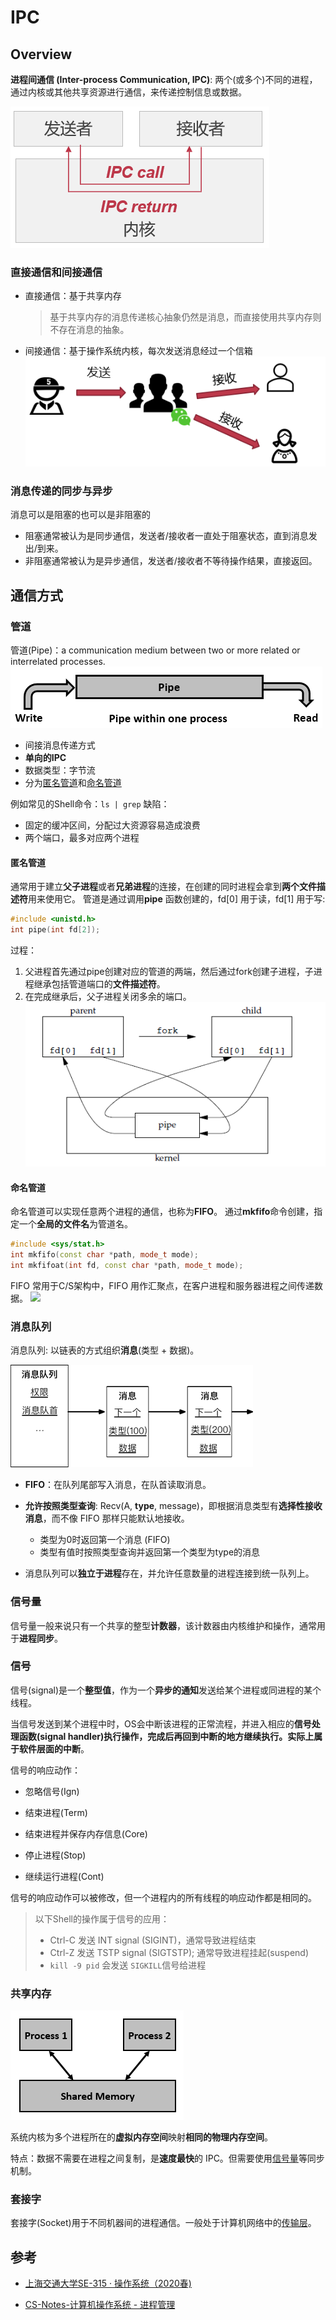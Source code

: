 # IPC

<!--TOC-->



## Overview
**进程间通信 (Inter-process Communication, IPC)**: 两个(或多个)不同的进程，通过内核或其他共享资源进行通信，来传递控制信息或数据。

![](https://raw.githubusercontent.com/cluckl/Pinnned-repo/master/img/20210424124736.png)

### 直接通信和间接通信
* 直接通信：基于共享内存
	
	> 基于共享内存的消息传递核心抽象仍然是消息，而直接使用共享内存则不存在消息的抽象。
	
* 间接通信：基于操作系统内核，每次发送消息经过一个信箱
	![](https://raw.githubusercontent.com/cluckl/Pinnned-repo/master/img/20210424124737.png)
### 消息传递的同步与异步
消息可以是阻塞的也可以是非阻塞的
* 阻塞通常被认为是同步通信，发送者/接收者一直处于阻塞状态，直到消息发出/到来。
* 非阻塞通常被认为是异步通信，发送者/接收者不等待操作结果，直接返回。

## 通信方式
### 管道
管道(Pipe)：a communication medium between two or more related or interrelated processes.
![](https://raw.githubusercontent.com/cluckl/Pinnned-repo/master/img/20210424124738.png)

* 间接消息传递方式
* **单向的IPC**
* 数据类型：字节流
* 分为[匿名管道](#匿名管道)和[命名管道](#命名管道)

例如常见的Shell命令：`ls | grep`
缺陷：

* 固定的缓冲区间，分配过大资源容易造成浪费
* 两个端口，最多对应两个进程
#### 匿名管道 
通常用于建立**父子进程**或者**兄弟进程**的连接，在创建的同时进程会拿到**两个文件描述符**用来使用它。
管道是通过调用**pipe** 函数创建的，fd[0] 用于读，fd[1] 用于写:

```c
#include <unistd.h>
int pipe(int fd[2]);
```

过程：
1. 父进程首先通过pipe创建对应的管道的两端，然后通过fork创建子进程，子进程继承包括管道端口的**文件描述符**。
2. 在完成继承后，父子进程关闭多余的端口。
![](https://raw.githubusercontent.com/cluckl/Pinnned-repo/master/img/20210424124740.png)
#### 命名管道
命名管道可以实现任意两个进程的通信，也称为**FIFO**。
通过**mkfifo**命令创建，指定一个**全局的文件名**为管道名。

```c++
#include <sys/stat.h>
int mkfifo(const char *path, mode_t mode);
int mkfifoat(int fd, const char *path, mode_t mode);
```
FIFO 常用于C/S架构中，FIFO 用作汇聚点，在客户进程和服务器进程之间传递数据。
![](https://cs-notes-1256109796.cos.ap-guangzhou.myqcloud.com/2ac50b81-d92a-4401-b9ec-f2113ecc3076.png)

### 消息队列
消息队列: 以链表的方式组织**消息**(类型 + 数据)。

![](https://raw.githubusercontent.com/cluckl/Pinnned-repo/master/img/20210424124742.png)

* **FIFO**：在队列尾部写入消息，在队首读取消息。

* **允许按照类型查询**: Recv(A, **type**, message)，即根据消息类型有**选择性接收消息**，而不像 FIFO 那样只能默认地接收。
	* 类型为0时返回第一个消息 (FIFO)
	*  类型有值时按照类型查询并返回第一个类型为type的消息


* 消息队列可以**独立于进程**存在，并允许任意数量的进程连接到统一队列上。

### 信号量
信号量一般来说只有一个共享的整型**计数器**，该计数器由内核维护和操作，通常用于**进程同步**。

### 信号

信号(signal)是一个**整型值**，作为一个**异步的通知**发送给某个进程或同进程的某个线程。

当信号发送到某个进程中时，OS会中断该进程的正常流程，并进入相应的**信号处理函数(signal handler)**执行操作，完成后再回到中断的地方继续执行。实际上属于**软件层面的中断**。

信号的响应动作：

* 忽略信号(Ign)

* 结束进程(Term)

* 结束进程并保存内存信息(Core)
* 停止进程(Stop)
* 继续运行进程(Cont)

信号的响应动作可以被修改，但一个进程内的所有线程的响应动作都是相同的。

> 以下Shell的操作属于信号的应用：
>
> - Ctrl-C 发送 INT signal (SIGINT)，通常导致进程结束
> - Ctrl-Z 发送 TSTP signal (SIGTSTP); 通常导致进程挂起(suspend)
> - `kill -9 pid` 会发送 `SIGKILL`信号给进程



### 共享内存

![](https://raw.githubusercontent.com/cluckl/Pinnned-repo/master/img/20210424124741.png)


系统内核为多个进程所在的**虚拟内存空间**映射**相同的物理内存空间**。

特点：数据不需要在进程之间复制，是**速度最快**的 IPC。但需要使用[信号量](#信号量)等同步机制。

### 套接字
套接字(Socket)用于不同机器间的进程通信。一般处于计算机网络中的[传输层](../Net/传输层.md)。

## 参考
* [上海交通大学SE-315 · 操作系统（2020春)](https://ipads.se.sjtu.edu.cn/courses/os/2020/schedule.shtml)

* [CS-Notes-计算机操作系统 - 进程管理](http://www.cyc2018.xyz/%E8%AE%A1%E7%AE%97%E6%9C%BA%E5%9F%BA%E7%A1%80/%E6%93%8D%E4%BD%9C%E7%B3%BB%E7%BB%9F%E5%9F%BA%E7%A1%80/%E8%AE%A1%E7%AE%97%E6%9C%BA%E6%93%8D%E4%BD%9C%E7%B3%BB%E7%BB%9F%20-%20%E8%BF%9B%E7%A8%8B%E7%AE%A1%E7%90%86.html#_2-fifo)

